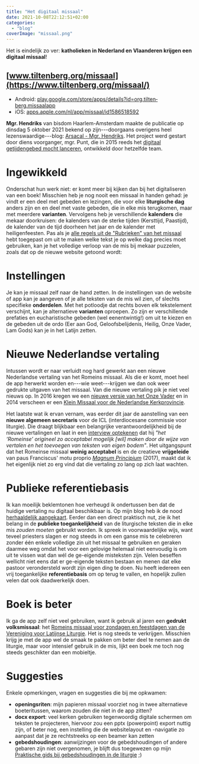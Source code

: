 ```yaml
---
title: "Het digitaal missaal"
date: 2021-10-08T22:12:51+02:00
categories: 
  - "blog"
coverImage: "missaal.png"
---
```


Het is eindelijk zo ver: **katholieken in Nederland en Vlaanderen krijgen een digitaal missaal**! 

## [www.tiltenberg.org/missaal](https://www.tiltenberg.org/missaal/)

- Android: [play.google.com/store/apps/details?id=org.tilten­berg.missaalapp](https://play.google.com/store/apps/details?id=org.tiltenberg.missaalapp)
- iOS: [apps.apple.com/nl/app/missaal/id1586518592](https://apps.apple.com/nl/app/missaal/id1586518592)

**Mgr. Hendriks** van bisdom Haarlem-Amsterdam maakte de publicatie op dinsdag 5 oktober 2021 bekend op zijn---doorgaans overigens heel lezenswaardige---blog: [Arsacal - Mgr. Hendriks](https://www.arsacal.nl/?p=contentitem&id=2726&utm_source=dlvr.it&utm_medium=twitter). Het project werd gestart door diens voorganger, mgr. Punt, die in 2015 reeds het [digitaal getijdengebed mocht lanceren](https://gelovenleren.net/blog/op-naar-een-vrij-en-gratis-gebruik-van-kerkelijke-teksten-met-keurmerk/), ontwikkeld door hetzelfde team. 

# Ingewikkeld

Onderschat hun werk niet: er komt meer bij kijken dan bij het digitaliseren van een boek! Misschien heb je nog nooit een missaal in handen gehad: je vindt er een deel met gebeden en lezingen, die voor elke **liturgische dag** anders zijn en en deel met vaste gebeden, die in elke mis terugkomen, maar met meerdere **varianten**. Vervolgens heb je verschillende **kalenders** die mekaar doorkruisen: de kalenders van de sterke tijden (Kersttijd, Paastijd), de kalender van de tijd doorheen het jaar en de kalender met heiligenfeesten. Pas als je [alle regels uit de "Rubrieken" van het missaal](https://www.catholicculture.org/culture/library/view.cfm?id=5932&CFID=61559707&CFTOKEN=60757516) hebt toegepast om uit te maken welke tekst je op welke dag precies moet gebruiken, kan je het volledige verloop van de mis bij mekaar puzzelen, zoals dat op de nieuwe website getoond wordt:

# Instellingen

Je kan je missaal zelf  naar de hand zetten. In de instellingen van de website of app kan je aangeven of je alle teksten van de mis wil zien, of slechts specifieke **onderdelen**. Met het potloodje dat rechts boven elk tekstelement verschijnt, kan je alternatieve **varianten** oproepen. Zo zijn er verschillende prefaties en eucharistische gebeden (wel eenentwintig!) om uit te kiezen en de gebeden uit de ordo (Eer aan God, Geloofsbelijdenis, Heilig, Onze Vader, Lam Gods) kan je in het Latijn zetten.

# Nieuwe Nederlandse vertaling

Intussen wordt er naar verluidt nog hard gewerkt aan een nieuwe Nederlandse vertaling van het Romeins missaal. Als die er komt, moet heel de app herwerkt worden en---wie weet---krijgen we dan ook weer gedrukte uitgaven van het missaal. Van die nieuwe vertaling pik je niet veel  nieuws op. In 2016 kregen we een [nieuwe versie van het Onze Vader](https://gelovenleren.net/blog/joepie-er-wordt-aan-de-liturgie-gesleuteld/) en in 2014 verscheen er een [Klein Missaal voor de Nederlandse Kerkprovincie](https://www.rkkerk.nl/nieuw-klein-missaal-voor-de-nederlandse-kerkprovincie/). 

Het laatste wat ik ervan vernam, was eerder dit jaar de aanstelling van een **nieuwe algemeen secretaris** voor de ICL (interdiocesane commissie voor liturgie). Die draagt blijkbaar een belangrijke verantwoordelijkheid bij de nieuwe vertalingen en laat in een [interview optekenen](https://www.tertio.be/magazines/1108/artikels/%E2%80%9CNet%20als%20de%20kerk%20is%20de%20liturgie%20voortdurend%20in%20verandering%E2%80%9D) dat hij _"het ‘Romeinse’ origineel zo acceptabel mogelijk [wil] maken door de wijze van vertalen en het toevoegen van teksten van eigen bodem"_. Het uitgangspunt dat het Romeinse missaal **weinig acceptabel** is en de creatieve **vrijgeleide** van paus Franciscus' motu proprio _[Magnum Principium](https://www.rkdocumenten.nl/rkdocs/index.php?mi=600&doc=6628)_ (2017), maakt dat ik het eigenlijk niet zo erg vind dat die vertaling zo lang op zich laat wachten.

# Publieke referentiebasis

Ik kan moeilijk beklemtonen hoe verheugd ik ondertussen ben dat de huidige vertaling nu digitaal beschikbaar is. Op mijn blog heb ik de nood [herhaaldelijk aangekaart](https://gelovenleren.net/blog/online-missaal/). Eerder dan een direct praktisch nut, zie ik het belang in de **publieke toegankelijkheid** van de liturgische teksten die in elke mis _zouden moeten_ gebruikt worden. Ik spreek in voorwaardelijke wijs, want teveel priesters slagen er nog steeds in om een ganse mis te celebreren zonder één enkele volledige zin uit het missaal te gebruiken en geraken daarmee weg omdat het voor een gelovige helemaal niet eenvoudig is om uit te vissen wat dan wél de ge-eigende misteksten zijn. Velen beseffen wellicht niet eens dat er ge-eigende teksten bestaan en menen dat elke pastoor verondersteld wordt zijn eigen ding te doen. Nu heeft iedereen een vrij toegankelijke **referentiebasis** om op terug te vallen, en hopelijk zullen velen dat ook daadwerkelijk doen.

# Boek is beter

Ik ga de app zelf niet veel gebruiken, want ik gebruik al jaren een **gedrukt volksmissaal**: het [Romeins missaal voor zondagen en feestdagen van de Vereniging voor Latijnse Liturgie](https://www.latijnseliturgie.nl/product/romeins-missaal-voor-zondagen-en-feesten/). Het is nog steeds te verkrijgen. Misschien krijg je met de app wel de smaak te pakken om beter deel te nemen aan de liturgie, maar voor intensief gebruik in de mis, lijkt een boek me toch nog steeds geschikter dan een mobieltje.

# Suggesties

Enkele opmerkingen, vragen en suggesties die bij me opkwamen:

- **openingsriten**: mijn papieren missaal voorziet nog in twee alternatieve boeteritussen, waarom zouden die niet in de app zitten?
- **docx export**: veel kerken gebruiken tegenwoordig digitale schermen om teksten te projecteren, hiervoor zou een pptx (powerpoint) export nuttig zijn, of beter nog, een instelling die de websitelayout en -navigatie zo aanpast dat je ze rechtstreeks op een beamer kan zetten
- **gebedshoudingen**: aanwijzingen voor de gebedshoudingen of andere gebaren zijn niet overgenomen, je blijft dus toegewezen op mijn [Praktische gids bij gebedshoudingen in de liturgie](https://gelovenleren.net/page/praktische-gids-bij-gebedshoudingen-in-de-liturgie/) ;)

